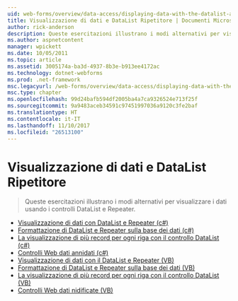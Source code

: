 ```yaml
---
uid: web-forms/overview/data-access/displaying-data-with-the-datalist-and-repeater/index
title: Visualizzazione di dati e DataList Ripetitore | Documenti Microsoft
author: rick-anderson
description: Queste esercitazioni illustrano i modi alternativi per visualizzare i dati usando i controlli DataList e Repeater.
ms.author: aspnetcontent
manager: wpickett
ms.date: 10/05/2011
ms.topic: article
ms.assetid: 3005174a-ba3d-4937-8b3e-b913ee4172ac
ms.technology: dotnet-webforms
ms.prod: .net-framework
msc.legacyurl: /web-forms/overview/data-access/displaying-data-with-the-datalist-and-repeater
msc.type: chapter
ms.openlocfilehash: 99d24bafb594df2005ba4a7ca9326524e713f25f
ms.sourcegitcommit: 9a9483aceb34591c97451997036a9120c3fe2baf
ms.translationtype: HT
ms.contentlocale: it-IT
ms.lasthandoff: 11/10/2017
ms.locfileid: "26513100"
---
```

<a name="displaying-data-with-the-datalist-and-repeater"></a>Visualizzazione di dati e DataList Ripetitore
====================
> Queste esercitazioni illustrano i modi alternativi per visualizzare i dati usando i controlli DataList e Repeater.


- [Visualizzazione di dati con DataList e Repeater (c#)](displaying-data-with-the-datalist-and-repeater-controls-cs.md)
- [Formattazione di DataList e Repeater sulla base dei dati (c#)](formatting-the-datalist-and-repeater-based-upon-data-cs.md)
- [La visualizzazione di più record per ogni riga con il controllo DataList (c#)](showing-multiple-records-per-row-with-the-datalist-control-cs.md)
- [Controlli Web dati annidati (c#)](nested-data-web-controls-cs.md)
- [Visualizzazione di dati con il DataList e Repeater (VB)](displaying-data-with-the-datalist-and-repeater-controls-vb.md)
- [Formattazione di DataList e Repeater sulla base dei dati (VB)](formatting-the-datalist-and-repeater-based-upon-data-vb.md)
- [La visualizzazione di più record per ogni riga con il controllo DataList (VB)](showing-multiple-records-per-row-with-the-datalist-control-vb.md)
- [Controlli Web dati nidificate (VB)](nested-data-web-controls-vb.md)
